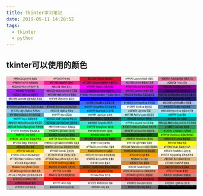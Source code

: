 ```yaml
---
title: tkinter学习笔记
date: 2019-05-11 14:28:52
tags:
  - tkinter
  - python
---
```


## tkinter可以使用的颜色

<div align=center>
<img src = "tkinter学习笔记/color.png" width=600 height=300>
</div>



